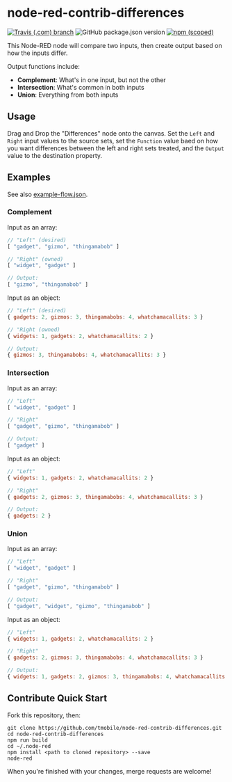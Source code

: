 # node-red-contrib-differences

[![Travis (.com) branch](https://img.shields.io/travis/com/tmobile/node-red-contrib-differences/master?style=flat-square)](https://travis-ci.com/tmobile/node-red-contrib-differences) ![GitHub package.json version](https://img.shields.io/github/package-json/v/tmobile/node-red-contrib-differences?style=flat-square) [![npm (scoped)](https://img.shields.io/npm/v/@tmus/node-red-contrib-differences?style=flat-square)](https://www.npmjs.com/package/@tmus/node-red-contrib-differences)

This Node-RED node will compare two inputs, then create output based on how the inputs differ.

Output functions include:

* **Complement**: What's in one input, but not the other
* **Intersection**: What's common in both inputs
* **Union**: Everything from both inputs

## Usage

Drag and Drop the "Differences" node onto the canvas. Set the `Left` and `Right` input values to the source sets, set the `Function` value baed on how you want differences between the left and right sets treated, and the `Output` value to the destination property.

## Examples

See also [example-flow.json](example-flow.json).

### Complement

Input as an array:

```javascript
// "Left" (desired)
[ "gadget", "gizmo", "thingamabob" ]

// "Right" (owned)
[ "widget", "gadget" ]

// Output:
[ "gizmo", "thingamabob" ]
```

Input as an object: 

```javascript
// "Left" (desired)
{ gadgets: 2, gizmos: 3, thingamabobs: 4, whatchamacallits: 3 }

// "Right (owned)
{ widgets: 1, gadgets: 2, whatchamacallits: 2 }

// Output:
{ gizmos: 3, thingamabobs: 4, whatchamacallits: 3 }
```

### Intersection

Input as an array:

```javascript
// "Left"
[ "widget", "gadget" ]

// "Right"
[ "gadget", "gizmo", "thingamabob" ]

// Output:
[ "gadget" ]
```

Input as an object: 

```javascript
// "Left"
{ widgets: 1, gadgets: 2, whatchamacallits: 2 }

// "Right"
{ gadgets: 2, gizmos: 3, thingamabobs: 4, whatchamacallits: 3 }

// Output:
{ gadgets: 2 }
```

### Union

Input as an array:

```javascript
// "Left"
[ "widget", "gadget" ]

// "Right"
[ "gadget", "gizmo", "thingamabob" ]

// Output:
[ "gadget", "widget", "gizmo", "thingamabob" ]
```

Input as an object: 

```javascript
// "Left"
{ widgets: 1, gadgets: 2, whatchamacallits: 2 }

// "Right"
{ gadgets: 2, gizmos: 3, thingamabobs: 4, whatchamacallits: 3 }

// Output:
{ widgets: 1, gadgets: 2, gizmos: 3, thingamabobs: 4, whatchamacallits: [2, 3] }
```

## Contribute Quick Start

Fork this repository, then:

```
git clone https://github.com/tmobile/node-red-contrib-differences.git
cd node-red-contrib-differences
npm run build
cd ~/.node-red
npm install <path to cloned repository> --save
node-red
```

When you're finished with your changes, merge requests are welcome!
